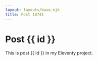 ```yaml
---
layout: layouts/base.njk
title: Post 10741
---
```


# Post {{ id }}

This is post {{ id }} in my Eleventy project.

